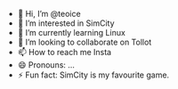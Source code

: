 - 👋 Hi, I’m @teoice
- 👀 I’m interested in SimCity
- 🌱 I’m currently learning Linux
- 💞️ I’m looking to collaborate on Tollot
- 📫 How to reach me Insta
- 😄 Pronouns: ...
- ⚡ Fun fact: SimCity is my favourite game.

<!---
teoice/teoice is a ✨ special ✨ repository because its `README.md` (this file) appears on your GitHub profile.
You can click the Preview link to take a look at your changes.
--->
